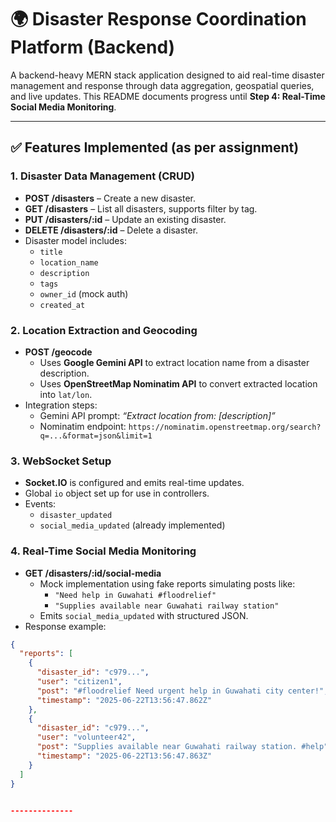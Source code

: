 # 🌍 Disaster Response Coordination Platform (Backend)

A backend-heavy MERN stack application designed to aid real-time disaster management and response through data aggregation, geospatial queries, and live updates. This README documents progress until **Step 4: Real-Time Social Media Monitoring**.

---

## ✅ Features Implemented (as per assignment)

### 1. Disaster Data Management (CRUD)
- **POST /disasters** – Create a new disaster.
- **GET /disasters** – List all disasters, supports filter by tag.
- **PUT /disasters/:id** – Update an existing disaster.
- **DELETE /disasters/:id** – Delete a disaster.
- Disaster model includes:
  - `title`
  - `location_name`
  - `description`
  - `tags`
  - `owner_id` (mock auth)
  - `created_at`

### 2. Location Extraction and Geocoding
- **POST /geocode**
  - Uses **Google Gemini API** to extract location name from a disaster description.
  - Uses **OpenStreetMap Nominatim API** to convert extracted location into `lat/lon`.
- Integration steps:
  - Gemini API prompt: _“Extract location from: [description]”_
  - Nominatim endpoint: `https://nominatim.openstreetmap.org/search?q=...&format=json&limit=1`

### 3. WebSocket Setup
- **Socket.IO** is configured and emits real-time updates.
- Global `io` object set up for use in controllers.
- Events:
  - `disaster_updated`
  - `social_media_updated` (already implemented)

### 4. Real-Time Social Media Monitoring
- **GET /disasters/:id/social-media**
  - Mock implementation using fake reports simulating posts like:
    - `"Need help in Guwahati #floodrelief"`
    - `"Supplies available near Guwahati railway station"`
  - Emits `social_media_updated` with structured JSON.
- Response example:
```json
{
  "reports": [
    {
      "disaster_id": "c979...",
      "user": "citizen1",
      "post": "#floodrelief Need urgent help in Guwahati city center!",
      "timestamp": "2025-06-22T13:56:47.862Z"
    },
    {
      "disaster_id": "c979...",
      "user": "volunteer42",
      "post": "Supplies available near Guwahati railway station. #help",
      "timestamp": "2025-06-22T13:56:47.863Z"
    }
  ]
}


--------------

